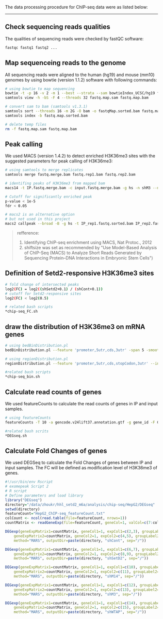 The data processing procedure for ChIP-seq data were as listed below:

---
## Check sequencing reads qualities ##
The qualities of sequencing reads were checked by fastQC software:
```bash
fastqc fastq1 fastq2 ...

```

## Map sequenceing reads to the genome ##
All sequencing reads were aligned to the human (hg19) and mouse (mm10) genomes by using bowtie (version 1.1.2) software with following commands:

```bash
# using bowtie to map sequencing
bowtie -t -p 16 -v 2 -m 1 --best --strata --sam bowtieIndex_UCSC/hg19 fastq.map.sam
samtools view -h -bS -F 4 --threads 32 fastq.map.sam fastq.map.bam

# convert sam to bam (samtools v1.3.1)
samtools sort --threads 16 -m 2G -O bam -o fastqMap.sorted.bam fastq.map.bam
samtools index -b fastq.map.sorted.bam

# delete temp files
rm -f fastq.map.sam fastq.map.bam
```

## Peak calling ##
We used MACS (version 1.4.2) to detect enriched H3K36me3 sites with the suggested parameters for peak calling of H3K36me3:
```bash
# using samtools to merge replicates
samtools merge fastq.merge.bam fastq.rep1.bam fastq.rep2.bam

# identifing peaks of H3K36me3 from mapped bam
macs14 -t IP.fastq.merge.bam -c input.fastq.merge.bam -g hs -n shM3 --nomodel --shiftsize 147 -B -S --call-subpeaks > macs14.log 2>&1 &

# Cutoff for significantly enriched peak
p-value < 1e-5 
fdr < 0.05

# macs2 is an alternative option 
# but not used in this project
macs2 callpeak --broad -B -g hs -t IP_rep1.fastq.sorted.bam IP_rep2.fastq.rep2.bam -c input_rep1.fastq.sorted.bam input_rep2.fastq.sorted.bam  -n shCont_macs2 > shCont.macs2.log 2>&1 &

```

> refference:
> 1. Identifying ChIP-seq enrichment using MACS, Nat Protoc., 2012
> 2. shiftsize was set as recommended by "Use Model-Based Analysis of ChIP-Seq (MACS) to Analyze Short Reads Generated by Sequencing Protein–DNA Interactions in Embryonic Stem Cells")


## Definition of Setd2-responsive H3K36me3 sites ##
```bash
# fold change of intersected peaks
log2(FC) = log2((shSetd2+0.1) / (shCont+0.1))
# cutoff for Setd2-responsive sites
log2(FC) < log2(0.5)

# related bash scripts
*chip-seq_FC.sh

```

## draw the distribution of H3K36me3 on mRNA genes ##
```bash
# using bedBinDistribution.pl
bedBinDistribution.pl --feature 'promoter,5utr,cds,3utr' -span 5 -smooth move -t count --input H3K36me3_macs_peaks.bed6 -bed6 gencode.v24lift37.annotation.mRNA.longest.exon+promoter.bed6 -o H3K36me3_macs_peaks.bin 

# using regionDistribution.pl
regionDistribution.pl --feature 'promoter,5utr,cds,stopCodon,3utr' --input H3K36me3_macs_peaks.bed6 -bed6 gencode.v24lift37.annotation.mRNA.longest.exon+promoter.bed6 -o H3K36me3_macs_peaks.region

#related bash scripts
*chip-seq_bin.sh

```

## Calculate read counts of genes ##
We used featureCounts to calculate the read counts of genes in IP and input samples.
```bash
# using featureCounts
featureCounts -T 10 -a gencode.v24lift37.annotation.gtf -g gene_id -F GTF -t gene -M -o counts.txt bam1 bam2...

#related bash scrits
*DEGseq.sh

```

## Calculate Fold Changes of genes ##
We used DEGSeq to calculate the Fold Changes of genes between IP and input samples. The FC will be defined as modification level of H3K36me3 of genes.
```R
#!/usr/bin/env Rscript
# exomepeak Script 2
# R script
# Define parameters and load library
library("DEGseq")
directory="/data/zhoukr/hhl_setd2_m6a/analysis/chip-seq/HepG2/DEGseq"
setwd(directory)
featureCount="HepG2_ChIP-seq_featureCount.txt"
colCount <- ncol(read.table(file=featureCount, nrows=1))
countMatrix <- readGeneExp(file=featureCount, geneCol=1, valCol=c(7:colCount))

DEGexp(geneExpMatrix1=countMatrix, geneCol1=1, expCol1=c(2,3), groupLabel1="ip",
    geneExpMatrix2=countMatrix, geneCol2=1, expCol2=c(4,5), groupLabel2="input",
    method="MARS", outputDir=paste(directory, "shCont", sep="/"))

DEGexp(geneExpMatrix1=countMatrix, geneCol1=1, expCol1=c(6,7), groupLabel1="ip",
    geneExpMatrix2=countMatrix, geneCol2=1, expCol2=c(8,9), groupLabel2="input",
    method="MARS", outputDir=paste(directory, "shSetD2", sep="/"))

DEGexp(geneExpMatrix1=countMatrix, geneCol1=1, expCol1=c(10), groupLabel1="ip",
    geneExpMatrix2=countMatrix, geneCol2=1, expCol2=c(11), groupLabel2="input",
    method="MARS", outputDir=paste(directory, "shM14", sep="/"))

DEGexp(geneExpMatrix1=countMatrix, geneCol1=1, expCol1=c(12), groupLabel1="ip",
    geneExpMatrix2=countMatrix, geneCol2=1, expCol2=c(13), groupLabel2="input",
    method="MARS", outputDir=paste(directory, "shM3", sep="/"))

DEGexp(geneExpMatrix1=countMatrix, geneCol1=1, expCol1=c(14), groupLabel1="ip",
    geneExpMatrix2=countMatrix, geneCol2=1, expCol2=c(15), groupLabel2="input",
    method="MARS", outputDir=paste(directory, "shWTAP", sep="/"))
    
```
